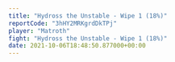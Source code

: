 ```yaml
---
title: "Hydross the Unstable - Wipe 1 (18%)"
reportCode: "3hHY2MRKgrdDkTPj"
player: "Matroth"
fight: "Hydross the Unstable - Wipe 1 (18%)"
date: 2021-10-06T18:48:50.877000+00:00
---
```

